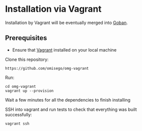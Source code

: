 # Installation via Vagrant
Installation by Vagrant will be eventually merged into [Goban](https://github.com/omisego/goban).

## Prerequisites
* Ensure that [Vagrant](https://www.vagrantup.com/) installed on your local machine

Clone this repository:
```
https://github.com/omisego/omg-vagrant
```

Run:
```
cd omg-vagrant
vagrant up --provision
```

Wait a few minutes for all the dependencies to finish installing

SSH into vagrant and run tests to check that everything was built successfully:
```
vagrant ssh
```

